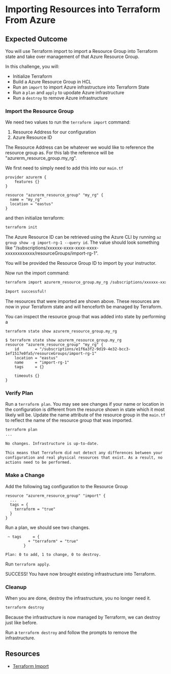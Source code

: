 # Importing Resources into Terraform From Azure

## Expected Outcome

You will use Terraform import to import a Resource Group into Terraform state and take over management of that Azure Resource Group.

In this challenge, you will:

- Initialize Terraform
- Build a Azure Resource Group in HCL
- Run an `import` to import Azure infrastructure into Terraform State
- Run a `plan` and `apply` to upodate Azure infrastructure
- Run a `destroy` to remove Azure infrastructure

### Import the Resource Group

We need two values to run the `terraform import` command:

1. Resource Address for our configuration
1. Azure Resource ID

The Resource Address can be whatever we would like to reference the resource group as.
For this lab the reference will be "azurerm_resource_group.my_rg".

We first need to simply need to add this into our `main.tf`

```hcl
provider azurerm {
    features {}
}

resource "azurerm_resource_group" "my_rg" {
  name = "my_rg"
  location = "eastus"
}
```

and then initialize terraform:

```sh
terraform init
```

The Azure Resource ID can be retrieved using the Azure CLI by running `az group show -g import-rg-1 --query id`.
The value should look something like "/subscriptions/xxxxxx-xxxx-xxxx-xxxx-xxxxxxxxxxxx/resourceGroups/import-rg-1".

You will be provided the Resource Group ID to import by your instructor.

Now run the import command:

```sh
terraform import azurerm_resource_group.my_rg /subscriptions/xxxxxx-xxxx-xxxx-xxxx-xxxxxxxxxxxx/resourceGroups/import-rg-1

Import successful!
```

The resources that were imported are shown above.
These resources are now in your Terraform state and will henceforth be managed by Terraform.

You can inspect the resource group that was added into state by performing a

```
terraform state show azurerm_resource_group.my_rg
```

```text
$ terraform state show azurerm_resource_group.my_rg
resource "azurerm_resource_group" "my_rg" {
    id       = "/subscriptions/e1f6a3f2-9d19-4e32-bcc3-1ef1517e0fa5/resourceGroups/import-rg-1"
    location = "eastus"
    name     = "import-rg-1"
    tags     = {}

    timeouts {}
}
```

### Verify Plan

Run a `terraform plan`.
You may see see changes if your name or location in the configuration is different from the resource shown in state which it most likely will be.  Update the name attribute of the resource group in the `main.tf` to reflect the name of the resource group that was imported.

```sh
terraform plan
...

No changes. Infrastructure is up-to-date.

This means that Terraform did not detect any differences between your
configuration and real physical resources that exist. As a result, no
actions need to be performed.
```

### Make a Change

Add the following tag configuration to the Resource Group

```hcl
resource "azurerm_resource_group" "import" {
  ...
  tags = {
    terraform = "true"
  }
}
```

Run a plan, we should see two changes.

```text
 ~ tags     = {
          + "terraform" = "true"
        }

Plan: 0 to add, 1 to change, 0 to destroy.
```

Run `terraform apply`.

SUCCESS! You have now brought existing infrastructure into Terraform.

### Cleanup

When you are done, destroy the infrastructure, you no longer need it.

```sh
terraform destroy
```

Because the infrastructure is now managed by Terraform, we can destroy just like before.

Run a `terraform destroy` and follow the prompts to remove the infrastructure.

## Resources

- [Terraform Import](https://www.terraform.io/docs/commands/import.html)
